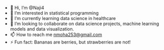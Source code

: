 - 👋 Hi, I’m @Naji4
- 👀 I’m interested in statistical programming
- 🌱 I’m currently learning data science in healthcare 
- 💞️ I’m looking to collaborate on data science projects, machine learning models and data visualization.
- 📫 How to reach me nmoha253@gmail.com
- ⚡ Fun fact: Bananas are berries, but strawberries are not!

<!---
Naji4/Naji4 is a ✨ special ✨ repository because its `README.md` (this file) appears on your GitHub profile.
You can click the Preview link to take a look at your changes.
--->

